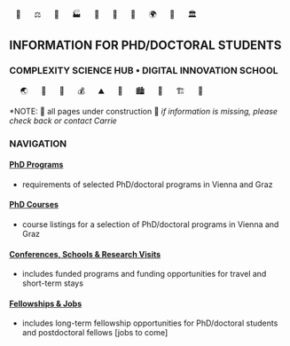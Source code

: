 <!-- phd program info pages created 13112023 for complexity science hub • digital school of innovation • crc -->
&nbsp;&nbsp;&nbsp;💊 &nbsp;&nbsp;&nbsp;&nbsp;&nbsp;⚖️  &nbsp;&nbsp;&nbsp;&nbsp;&nbsp;🦉  &nbsp;&nbsp;&nbsp;&nbsp;&nbsp;🏭  &nbsp;&nbsp;&nbsp;&nbsp;&nbsp;🐨  &nbsp;&nbsp;&nbsp;&nbsp;&nbsp;🚆  &nbsp;&nbsp;&nbsp;&nbsp;&nbsp;🌾  &nbsp;&nbsp;&nbsp;&nbsp;&nbsp;🌍  &nbsp;&nbsp;&nbsp;&nbsp;&nbsp;🐝  &nbsp;&nbsp;&nbsp;&nbsp;&nbsp;🏛️
## INFORMATION FOR PHD/DOCTORAL STUDENTS
### COMPLEXITY SCIENCE HUB • DIGITAL INNOVATION SCHOOL
&nbsp;&nbsp;&nbsp;&nbsp;&nbsp;🌏 &nbsp;&nbsp;&nbsp;&nbsp;&nbsp;🐖 &nbsp;&nbsp;&nbsp;&nbsp;&nbsp;🌴 &nbsp;&nbsp;&nbsp;&nbsp;&nbsp;💰 &nbsp;&nbsp;&nbsp;&nbsp;&nbsp;⛰️ &nbsp;&nbsp;&nbsp;&nbsp;&nbsp;🐞 &nbsp;&nbsp;&nbsp;&nbsp;&nbsp;🏙️ &nbsp;&nbsp;&nbsp;&nbsp;&nbsp;🐫 &nbsp;&nbsp;&nbsp;&nbsp;&nbsp;🏗️ &nbsp;&nbsp;&nbsp;&nbsp;&nbsp;🔫

*NOTE: 🚧 all pages under construction 🚧
*if information is missing, please check back or contact Carrie*

### NAVIGATION

#### [PhD Programs](phdprograms.html) 
- requirements of selected PhD/doctoral programs in Vienna and Graz

#### [PhD Courses](phdcourses.html)
- course listings for a selection of PhD/doctoral programs in Vienna and Graz

#### [Conferences, Schools & Research Visits](visits-conferences.html)
- includes funded programs and funding opportunities for travel and short-term stays

#### [Fellowships & Jobs](fellowships.html)
- includes long-term fellowship opportunities for PhD/doctoral students and postdoctoral fellows \[jobs to come\]
